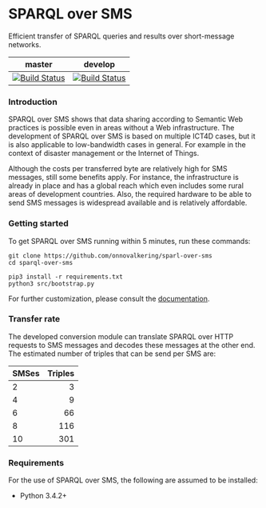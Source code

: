 # SPARQL over SMS
Efficient transfer of SPARQL queries and results over short-message networks.

| master | develop |
|--------|---------|
| [![Build Status](https://travis-ci.org/onnovalkering/sparql-over-sms.svg?branch=master)](https://travis-ci.org/onnovalkering/sparql-over-sms) | [![Build Status](https://travis-ci.org/onnovalkering/sparql-over-sms.svg?branch=develop)](https://travis-ci.org/onnovalkering/sparql-over-sms) |

### Introduction
SPARQL over SMS shows that data sharing according to Semantic Web practices is possible even in areas without a Web infrastructure. 
The development of SPARQL over SMS is based on multiple ICT4D cases, but it is also applicable to low-bandwidth cases in general.
For example in the context of disaster management or the Internet of Things.

Although the costs per transferred byte are relatively high for SMS messages, still some benefits apply. 
For instance, the infrastructure is already in place and has a global reach which even includes some rural areas of development countries. 
Also, the required hardware to be able to send SMS messages is widespread available and is relatively affordable.

### Getting started
To get SPARQL over SMS running within 5 minutes, run these commands:

```shell
git clone https://github.com/onnovalkering/sparl-over-sms
cd sparql-over-sms

pip3 install -r requirements.txt
python3 src/bootstrap.py
```

For further customization, please consult the [documentation](https://github.com/onnovalkering/sparql-over-sms/wiki).

### Transfer rate
The developed conversion module can translate SPARQL over HTTP requests to SMS messages and decodes these messages at the other end.
The estimated number of triples that can be send per SMS are:

| SMSes | Triples |
| ----- | -----:|
| 2 | 3 |
| 4 | 9 |
| 6 | 66 |
| 8 | 116 |
| 10 | 301 |

### Requirements
For the use of SPARQL over SMS, the following are assumed to be installed:

- Python 3.4.2+
